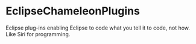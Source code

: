 EclipseChameleonPlugins
=======================

Eclipse plug-ins enabling Eclipse to code what you tell it to code, not how.  Like Siri for programming.
